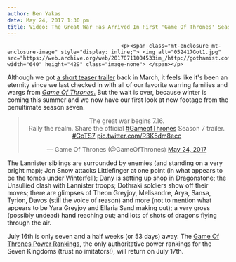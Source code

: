 ```yaml
---
author: Ben Yakas
date: May 24, 2017 1:30 pm
title: Video: The Great War Has Arrived In First 'Game Of Thrones' Season 7 Trailer
---
```


	
										<p><span class="mt-enclosure mt-enclosure-image" style="display: inline;"> <img alt="052417Got1.jpg" src="https://web.archive.org/web/20170711004533im_/http://gothamist.com/attachments/byakas/052417Got1.jpg" width="640" height="429" class="image-none"> </span></p>

<p>Although we got <a href="https://web.archive.org/web/20170711004533/http://gothamist.com/2017/03/30/new_game_thrones_promo.php">a short teaser trailer</a> back in March, it feels like it&apos;s been an eternity since we last checked in with all of our favorite warring families and wargs from <a href="https://web.archive.org/web/20170711004533/http://gothamist.com/tags/gameofthrones"><em>Game Of Thrones</em>.</a> But the wait is over, because winter is coming this summer and we now have our first look at new footage from the penultimate season seven. </p>

<center><blockquote class="twitter-video" data-lang="en"><p lang="en" dir="ltr">The great war begins 7.16.<br>Rally the realm. Share the official <a href="https://web.archive.org/web/20170711004533/https://twitter.com/hashtag/GameofThrones?src=hash">#GameofThrones</a> Season 7 trailer. <a href="https://web.archive.org/web/20170711004533/https://twitter.com/hashtag/GoTS7?src=hash">#GoTS7</a> <a href="https://web.archive.org/web/20170711004533/https://t.co/R3K5dm8ecc">pic.twitter.com/R3K5dm8ecc</a></p>&#x2014; Game Of Thrones (@GameOfThrones) <a href="https://web.archive.org/web/20170711004533/https://twitter.com/GameOfThrones/status/867421358212358144">May 24, 2017</a></blockquote>
<script async src="//web.archive.org/web/20170711004533js_/http://platform.twitter.com/widgets.js" charset="utf-8"></script></center>

<p>The Lannister siblings are surrounded by enemies (and standing on a very bright map); Jon Snow attacks Littlefinger at one point (in what appears to be the tombs under Winterfell); Dany is setting up shop in Dragonstone; the Unsullied clash with Lannister troops; Dothraki soldiers show off their moves; there are glimpses of Theon Greyjoy, Melisandre, Arya, Sansa, Tyrion, Davos (still the voice of reason) and more (not to mention what appears to be Yara Greyjoy and Ellaria Sand making out); a very gross (possibly undead) hand reaching out; and lots of shots of dragons flying through the air. </p>

<p>July 16th is only seven and a half weeks (or 53 days) away. The <a href="https://web.archive.org/web/20170711004533/http://gothamist.com/tags/gameofthronespowerrankings">Game Of Thrones Power Rankings</a>, the only authoritative power rankings for the Seven Kingdoms (trust no imitators!), will return on July 17th.<br>
</p>					
										
									
				
